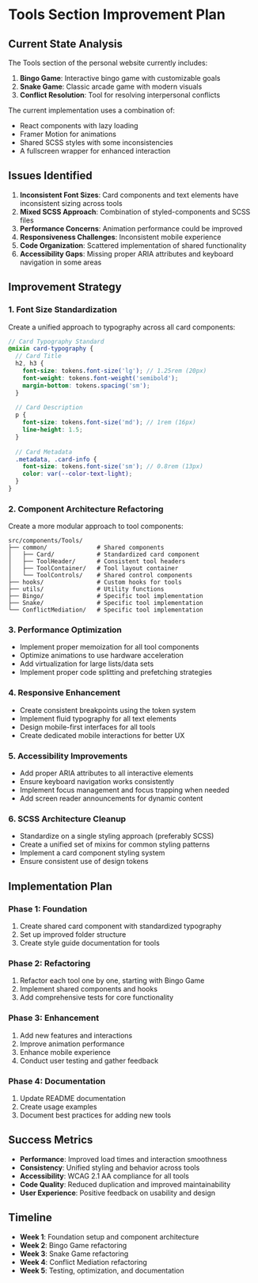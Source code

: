 # Tools Section Improvement Plan

## Current State Analysis

The Tools section of the personal website currently includes:

1. **Bingo Game**: Interactive bingo game with customizable goals
2. **Snake Game**: Classic arcade game with modern visuals
3. **Conflict Resolution**: Tool for resolving interpersonal conflicts

The current implementation uses a combination of:

- React components with lazy loading
- Framer Motion for animations
- Shared SCSS styles with some inconsistencies
- A fullscreen wrapper for enhanced interaction

## Issues Identified

1. **Inconsistent Font Sizes**: Card components and text elements have inconsistent sizing across tools
2. **Mixed SCSS Approach**: Combination of styled-components and SCSS files
3. **Performance Concerns**: Animation performance could be improved
4. **Responsiveness Challenges**: Inconsistent mobile experience
5. **Code Organization**: Scattered implementation of shared functionality
6. **Accessibility Gaps**: Missing proper ARIA attributes and keyboard navigation in some areas

## Improvement Strategy

### 1. Font Size Standardization

Create a unified approach to typography across all card components:

```scss
// Card Typography Standard
@mixin card-typography {
  // Card Title
  h2, h3 {
    font-size: tokens.font-size('lg'); // 1.25rem (20px)
    font-weight: tokens.font-weight('semibold');
    margin-bottom: tokens.spacing('sm');
  }
  
  // Card Description
  p {
    font-size: tokens.font-size('md'); // 1rem (16px)
    line-height: 1.5;
  }
  
  // Card Metadata
  .metadata, .card-info {
    font-size: tokens.font-size('sm'); // 0.8rem (13px)
    color: var(--color-text-light);
  }
}
```

### 2. Component Architecture Refactoring

Create a more modular approach to tool components:

```
src/components/Tools/
├── common/              # Shared components
│   ├── Card/            # Standardized card component
│   ├── ToolHeader/      # Consistent tool headers
│   ├── ToolContainer/   # Tool layout container
│   └── ToolControls/    # Shared control components
├── hooks/               # Custom hooks for tools
├── utils/               # Utility functions 
├── Bingo/               # Specific tool implementation
├── Snake/               # Specific tool implementation
└── ConflictMediation/   # Specific tool implementation
```

### 3. Performance Optimization

- Implement proper memoization for all tool components
- Optimize animations to use hardware acceleration
- Add virtualization for large lists/data sets
- Implement proper code splitting and prefetching strategies

### 4. Responsive Enhancement

- Create consistent breakpoints using the token system
- Implement fluid typography for all text elements
- Design mobile-first interfaces for all tools
- Create dedicated mobile interactions for better UX

### 5. Accessibility Improvements

- Add proper ARIA attributes to all interactive elements
- Ensure keyboard navigation works consistently
- Implement focus management and focus trapping when needed
- Add screen reader announcements for dynamic content

### 6. SCSS Architecture Cleanup

- Standardize on a single styling approach (preferably SCSS)
- Create a unified set of mixins for common styling patterns
- Implement a card component styling system
- Ensure consistent use of design tokens

## Implementation Plan

### Phase 1: Foundation

1. Create shared card component with standardized typography
2. Set up improved folder structure
3. Create style guide documentation for tools

### Phase 2: Refactoring

1. Refactor each tool one by one, starting with Bingo Game
2. Implement shared components and hooks
3. Add comprehensive tests for core functionality

### Phase 3: Enhancement

1. Add new features and interactions
2. Improve animation performance
3. Enhance mobile experience
4. Conduct user testing and gather feedback

### Phase 4: Documentation

1. Update README documentation
2. Create usage examples
3. Document best practices for adding new tools

## Success Metrics

- **Performance**: Improved load times and interaction smoothness
- **Consistency**: Unified styling and behavior across tools
- **Accessibility**: WCAG 2.1 AA compliance for all tools
- **Code Quality**: Reduced duplication and improved maintainability
- **User Experience**: Positive feedback on usability and design

## Timeline

- **Week 1**: Foundation setup and component architecture
- **Week 2**: Bingo Game refactoring
- **Week 3**: Snake Game refactoring
- **Week 4**: Conflict Mediation refactoring
- **Week 5**: Testing, optimization, and documentation
